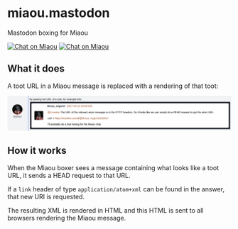 # miaou.mastodon

Mastodon boxing for Miaou

[![Chat on Miaou](https://dystroy.org/miaou/static/shields/room-fr.svg?v=1)](https://dystroy.org/miaou/3?Code_Croissants)
[![Chat on Miaou](https://dystroy.org/miaou/static/shields/room-en.svg?v=1)](https://dystroy.org/miaou/1?Miaou)

## What it does

A toot URL in a Miaou message is replaced with a rendering of that toot:

![Boxed Toot](doc/box-sample.png)

## How it works

When the Miaou boxer sees a message containing what looks like a toot URL, it sends a HEAD request to that URL.

If a `link` header of type `application/atom+xml` can be found in the answer, that new URI is requested.

The resulting XML is rendered in HTML and this HTML is sent to all browsers rendering the Miaou message.
